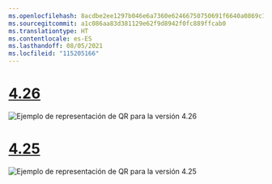 ```yaml
---
ms.openlocfilehash: 8acdbe2ee1297b046e6a7360e62466750750691f6640a0869c17a5d25c7fc5fd
ms.sourcegitcommit: a1c086aa83d381129e62f9d8942f0fc889ffcab0
ms.translationtype: HT
ms.contentlocale: es-ES
ms.lasthandoff: 08/05/2021
ms.locfileid: "115205166"
---
```

# <a name="426"></a>[4.26](#tab/426)

![Ejemplo de representación de QR para la versión 4.26](../images/qr-codes-img-02.png)

# <a name="425"></a>[4.25](#tab/425)

![Ejemplo de representación de QR para la versión 4.25](../images/unreal-qr-render.PNG)

